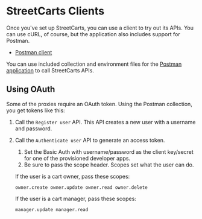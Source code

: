 # StreetCarts Clients

Once you've set up StreetCarts, you can use a client to try out its APIs. You can use cURL, of course, but the application also includes support for Postman.

* [Postman client](https://github.com/apigee/docs-sandbox/tree/master/apps/streetcarts/clients/postman)

 You can use included collection and environment files for the [Postman application](https://www.getpostman.com/) to call StreetCarts APIs.

## Using OAuth

Some of the proxies require an OAuth token. Using the Postman collection, you get tokens like this:

1. Call the `Register user` API. This API creates a new user with a username and password.
2. Call the `Authenticate user` API to generate an access token. 
    1. Set the Basic Auth with username/password as the client key/secret for one of the provisioned developer apps.
    2. Be sure to pass the scope header. Scopes set what the user can do. 

    If the user is a cart owner, pass these scopes:

    ```
    owner.create owner.update owner.read owner.delete
    ```

    If the user is a cart manager, pass these scopes:

    ```
    manager.update manager.read
    ```






